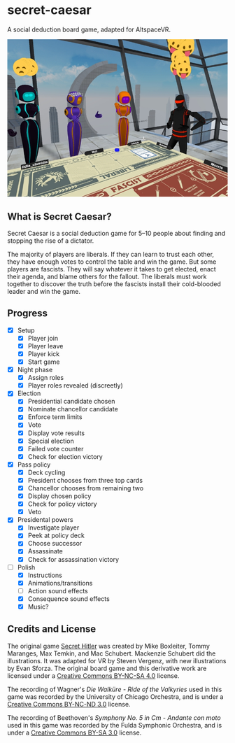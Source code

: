 # secret-caesar

A social deduction board game, adapted for AltspaceVR.

![Secret Caesar](static/img/screenshot-caesar.jpg)

## What is Secret Caesar?

Secret Caesar is a social deduction game for 5–10 people about finding and stopping the rise of a dictator.

The majority of players are liberals. If they can learn to trust each other, they have enough votes to control the table and win the game. But some players are fascists. They will say whatever it takes to get elected, enact their agenda, and blame others for the fallout. The liberals must work together to discover the truth before the fascists install their cold-blooded leader and win the game.

## Progress

- [x] Setup
	- [x] Player join
	- [x] Player leave
	- [x] Player kick
	- [x] Start game
- [x] Night phase
	- [x] Assign roles
	- [x] Player roles revealed (discreetly)
- [x] Election
	- [x] Presidential candidate chosen
	- [x] Nominate chancellor candidate
	- [x] Enforce term limits
	- [x] Vote
	- [x] Display vote results
	- [x] Special election
	- [x] Failed vote counter
	- [x] Check for election victory
- [x] Pass policy
	- [x] Deck cycling
	- [x] President chooses from three top cards
	- [x] Chancellor chooses from remaining two
	- [x] Display chosen policy
	- [x] Check for policy victory
	- [x] Veto
- [x] Presidental powers
	- [x] Investigate player
	- [x] Peek at policy deck
	- [x] Choose successor
	- [x] Assassinate
	- [x] Check for assassination victory
- [ ] Polish
	- [x] Instructions
	- [x] Animations/transitions
	- [ ] Action sound effects
	- [x] Consequence sound effects
	- [x] Music?

## Credits and License

The original game [Secret Hitler](http://secrethitler.com/) was created by Mike Boxleiter, Tommy Maranges, Max Temkin, and Mac Schubert. Mackenzie Schubert did the illustrations. It was adapted for VR by Steven Vergenz, with new illustrations by Evan Sforza. The original board game and this derivative work are licensed under a [Creative Commons BY-NC-SA 4.0](https://creativecommons.org/licenses/by-nc-sa/4.0/) license.

The recording of Wagner's *Die Walküre - Ride of the Valkyries* used in this game was recorded by the University of Chicago Orchestra, and is under a [Creative Commons BY-NC-ND 3.0](https://creativecommons.org/licenses/by-nc-nd/3.0/) license.

The recording of Beethoven's *Symphony No. 5 in Cm - Andante con moto* used in this game was recorded by the Fulda Symphonic Orchestra, and is under a [Creative Commons BY-SA 3.0](https://creativecommons.org/licenses/by-sa/3.0/) license.
